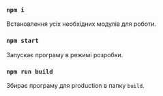 ### `npm i`
Встановлення усіх необхідних модулів для роботи. 

### `npm start`
Запускає програму в режимі розробки.

### `npm run build`
Збирає програму для production в папку `build`.
